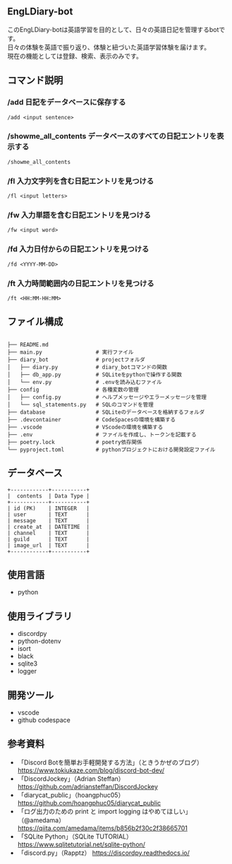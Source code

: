 ## EngLDiary-bot
このEngLDiary-botは英語学習を目的として、日々の英語日記を管理するbotです。<br>日々の体験を英語で振り返り、体験と紐づいた英語学習体験を届けます。<br>現在の機能としては登録、検索、表示のみです。

## コマンド説明

### /add 日記をデータベースに保存する
```
/add <input sentence>
```
### /showme_all_contents データベースのすべての日記エントリを表示する
```
/showme_all_contents
```
### /fl 入力文字列を含む日記エントリを見つける
```
/fl <input letters>
```
### /fw 入力単語を含む日記エントリを見つける
```
/fw <input word>
```
### /fd 入力日付からの日記エントリを見つける
```
/fd <YYYY-MM-DD>
```
### /ft 入力時間範囲内の日記エントリを見つける
```
/ft <HH:MM-HH:MM>
```

## ファイル構成
```

├── README.md
├── main.py                 # 実行ファイル
├── diary_bot               # projectフォルダ
│   ├── diary.py            # diary_botコマンドの関数
│   ├── db_app.py           # SQLiteをpythonで操作する関数
│   └── env.py              # .envを読み込むファイル
├── config                  # 各種変数の管理
│   ├── config.py           # ヘルプメッセージやエラーメッセージを管理
│   └── sql_statements.py   # SQLのコマンドを管理
├── database                # SQLiteのデータベースを格納するフォルダ
├── .devcontainer           # CodeSpacesの環境を構築する
├── .vscode                 # VScodeの環境を構築する        
├── .env                    # ファイルを作成し、トークンを記載する
├── poetry.lock             # poetry依存関係
└── pyproject.toml          # pythonプロジェクトにおける開発設定ファイル

```

## データベース

```
+------------+-----------+
|  contents  | Data Type |
+------------+-----------+
| id (PK)    | INTEGER   |
| user       | TEXT      |
| message    | TEXT      |
| create_at  | DATETIME  |
| channel    | TEXT      |
| guild      | TEXT      |
| image_url  | TEXT      |
+------------+-----------+
```

## 使用言語
- python

## 使用ライブラリ
- discordpy
- python-dotenv
- isort
- black
- sqlite3
- logger

## 開発ツール
- vscode
- github codespace

## 参考資料
- 「Discord Botを簡単お手軽開発する方法」（ときうかぜのブログ）
    https://www.tokiukaze.com/blog/discord-bot-dev/
- 「DiscordJockey」（Adrian Steffan）
    https://github.com/adriansteffan/DiscordJockey
- 「diarycat_public」（hoangphuc05）
    https://github.com/hoangphuc05/diarycat_public
- 「ログ出力のための print と import logging はやめてほしい」（@amedama）
    https://qiita.com/amedama/items/b856b2f30c2f38665701
- 「SQLite Python」（SQLite TUTORIAL）
    https://www.sqlitetutorial.net/sqlite-python/
- 「discord.py」（Rapptz）
    https://discordpy.readthedocs.io/